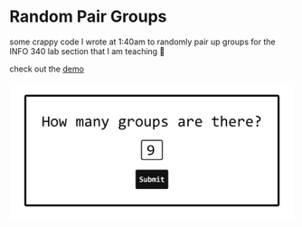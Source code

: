 # Random Pair Groups

some crappy code I wrote at 1:40am to randomly pair up groups for the INFO 340 lab section that I am teaching 🥲

check out the [demo](https://henry-bao.github.io/random-pair-groups/)

![a preview image of the website. From the top it says "How many groups are there", followed by a number input box and slick submit button](./img/screenshot.png)

